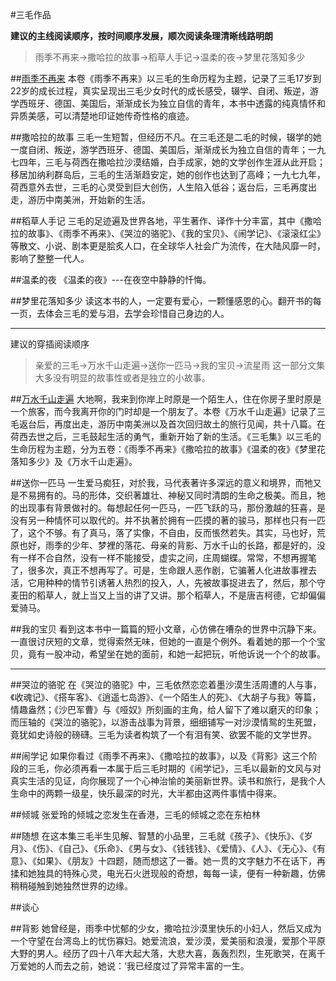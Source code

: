 #三毛作品

**建议的主线阅读顺序，按时间顺序发展，顺次阅读条理清晰线路明朗**
>雨季不再来→撒哈拉的故事→稻草人手记→温柔的夜→梦里花落知多少

##[雨季不再来](https://github.com/andyfishchina/sanmao/blob/master/%E9%9B%A8%E5%AD%A3%E4%B8%8D%E5%86%8D%E6%9D%A5.txt)
本卷《雨季不再来》以三毛的生命历程为主题，记录了三毛17岁到22岁的成长过程，真实呈现出三毛少女时代的成长感受，辍学、自闭、叛逆，游学西班牙、德国、美国后，渐渐成长为独立自信的青年，本书中透露的纯真情怀和异质美感，可以清楚地印证她传奇性格的痕迹。

##撒哈拉的故事
三毛一生短暂，但经历不凡。在三毛还是二毛的时候，辍学的她一度自闭、叛逆，游学西班牙、德国、美国后，渐渐成长为独立自信的青年；一九七四年，三毛与荷西在撒哈拉沙漠结婚，白手成家，她的文学创作生涯从此开启；移居加纳利群岛后，三毛的生活渐趋安定，她的创作也达到了高峰；一九七九年，荷西意外去世，三毛的心灵受到巨大创伤，人生陷入低谷；返台后，三毛再度出走，游历中南美洲，开始新的生活。

##稻草人手记
三毛的足迹遍及世界各地，平生著作、译作十分丰富，其中《撒哈拉的故事》、《雨季不再来》、《哭泣的骆驼》、《我的宝贝》、《闹学记》、《滚滚红尘》等散文、小说、剧本更是脍炙人口，在全球华人社会广为流传，在大陆风靡一时，影响了整整一代人。

##温柔的夜
《温柔的夜》---在夜空中静静的忏悔。

##梦里花落知多少
读这本书的人，一定要有爱心，一颗懂感恩的心。翻开书的每一页，去体会三毛的爱与泪，去学会珍惜自己身边的人。

***

建议的穿插阅读顺序
>亲爱的三毛→万水千山走遍→送你一匹马→我的宝贝→流星雨
这一部分文集大多没有明显的故事性或者是独立的小故事。

##[万水千山走遍](https://github.com/andyfishchina/sanmao/blob/master/%E4%B8%87%E6%B0%B4%E5%8D%83%E5%B1%B1%E8%B5%B0%E9%81%8D.txt)
大地啊，我来到你岸上时原是一个陌生人，住在你房子里时原是一个旅客，而今我离开你的门时却是一个朋友了。本卷《万水千山走遍》记录了三毛返台后，再度出走，游历中南美洲以及首次回归故土的旅行见闻，共十八篇。在荷西去世之后，三毛鼓起生活的勇气，重新开始了新的生活。《三毛集》以三毛的生命历程为主题，分为五卷：《雨季不再来》《撒哈拉的故事》《温柔的夜》《梦里花落知多少》及《万水千山走遍》。

##送你一匹马
一生爱马痴狂，对於我，马代表著许多深远的意义和境界，而牠又是不易拥有的。马的形体，交织著雄壮、神秘又同时清朗的生命之极美。而且，牠的出现事有背景做衬的。每想起任何一匹马，一匹飞跃的马，那份激越的狂喜，是没有另一种情怀可以取代的。并不执著於拥有一匹摸的著的骏马，那样也只有一匹了，这个不够。有了真马，落了实像，不自由，反而悵然若失。其实，马也好，荒原也好，雨季的少年、梦裡的落花、母亲的背影、万水千山的长路，都是好的，没有一样不合自然，没有一样不能接受，虚实之间，庄周蝴蝶。常常，不想再握笔了，很多次，真正不想再写了。可是，生命跟人恶作剧，它骗著人化进故事裡去活，它用种种的情节引诱著人热烈的投入，人，先被故事捉进去了，然后，那个守麦田的稻草人，就上当又上当的讲了又讲。那个稻草人，不是唐吉柯德，它却偏偏爱骑马。

##我的宝贝
看到这本书中一篇篇的短小文章，心仿佛在嘈杂的世界中沉静下来。一直很讨厌短的文章，觉得索然无味，但她的一直是个例外。看着她的那一个个宝贝，竟有一股冲动，希望坐在她的面前，和她一起把玩，听他诉说一个个的故事。

***

##哭泣的骆驼
在《哭泣的骆驼》中，三毛依然恋恋着墨沙漠生活周遭的人与事，《收魂记》、《搭车客》、《逍遥七岛游》、《一个陌生人的死》、《大胡子与我》等篇，情趣盎然；《沙巴军曹》与《哑奴》所刻画的主角，给人留下了难以磨灭的印象；而压轴的《哭泣的骆驼》，以游击战事为背景，细细铺写一对沙漠情鸳的生死盟，竟犹如史诗般的磅礴。三毛为读者构筑了一个有泪有笑、欲罢不能的文学世界。

##闹学记
如果你看过《雨季不再来》、《撒哈拉的故事》，以及《背影》这三个阶段的三毛，你必须再看一本属于后三毛时期的《闹学记》，三毛以最新的文风与对真实生活的见证，向你展现了一个心神治愉的美丽新世界。读书和旅行，是我个人生命中的两颗一级星，快乐最深的时光，大半都由这两件事情中得来。

##倾城
张爱玲的倾城之恋发生在香港，三毛的倾城之恋在东柏林

##随想
在这本集三毛半生见解、智慧的小品里，三毛就《孩子》、《快乐》、《岁月》、《伤》、《自己》、《乐命》、《男与女》、《钱钱钱》、《爱情》、《人》、《无心》、《有意》、《如果》、《朋友》十四题，随而想这了一番。她一贯的文字魅力不在话下，再揉和她独具的特殊心灵，电光石火迸现般的奇想，每每一读，便有一种新趣，仿佛稍稍碰触到她独然世界的边缘。

##谈心

##背影
她曾经是，雨季中忧郁的少女，撒哈拉沙漠里快乐的小妇人，然后又成为一个守望在台湾岛上的忧伤寡妇。她爱流浪，爱沙漠，爱美丽和浪漫，爱那个平原大野的男人。经历了四十八年大起大落，大悲大喜，轰轰烈烈，生死歌哭，在离千万爱她的人而去之前，她说：‘我已经度过了异常丰富的一生。
